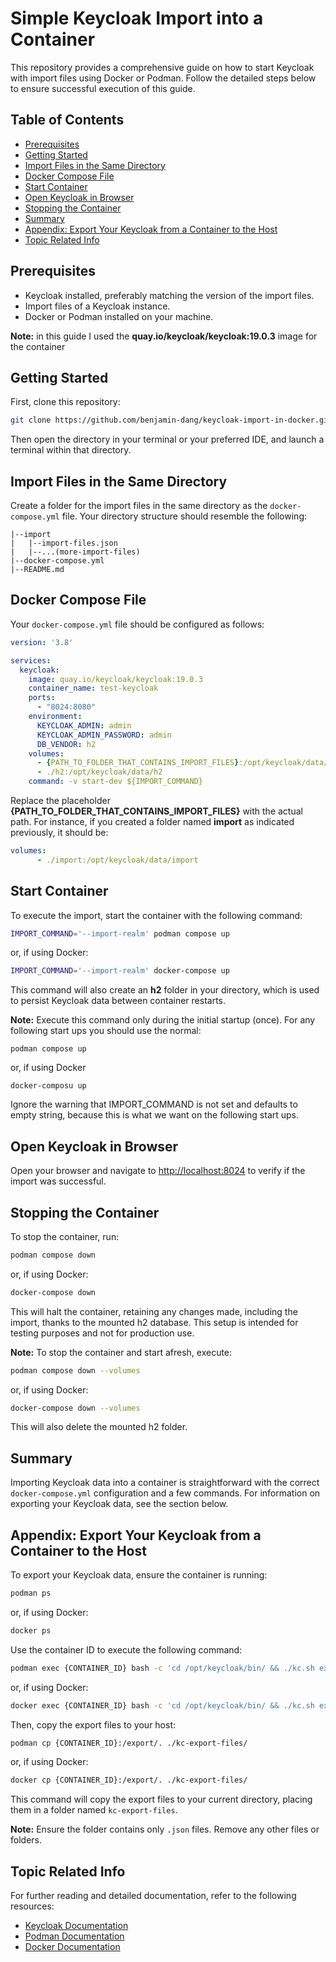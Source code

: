 # Simple Keycloak Import into a Container

This repository provides a comprehensive guide on how to start Keycloak with import files using Docker or Podman. Follow the detailed steps below to ensure successful execution of this guide.

## Table of Contents

- [Prerequisites](#prerequisites)
- [Getting Started](#getting-started)
- [Import Files in the Same Directory](#import-files-in-the-same-directory)
- [Docker Compose File](#docker-compose-file)
- [Start Container](#start-container)
- [Open Keycloak in Browser](#open-keycloak-in-browser)
- [Stopping the Container](#stopping-the-container)
- [Summary](#summary)
- [Appendix: Export Your Keycloak from a Container to the Host](#appendix-export-your-keycloak-from-a-container-to-the-host)
- [Topic Related Info](#topic-related-info)

## Prerequisites

- Keycloak installed, preferably matching the version of the import files.
- Import files of a Keycloak instance.
- Docker or Podman installed on your machine.

**Note:** in this guide I used the **quay.io/keycloak/keycloak:19.0.3** image for the container

## Getting Started

First, clone this repository:

```bash
git clone https://github.com/benjamin-dang/keycloak-import-in-docker.git
```

Then open the directory in your terminal or your preferred IDE, and launch a terminal within that directory.

## Import Files in the Same Directory

Create a folder for the import files in the same directory as the `docker-compose.yml` file. Your directory structure should resemble the following:

```
|--import
|   |--import-files.json
|   |--...(more-import-files)
|--docker-compose.yml
|--README.md
```

## Docker Compose File

Your `docker-compose.yml` file should be configured as follows:

```yaml
version: '3.8'

services:
  keycloak:
    image: quay.io/keycloak/keycloak:19.0.3
    container_name: test-keycloak
    ports:
      - "8024:8080"
    environment:
      KEYCLOAK_ADMIN: admin
      KEYCLOAK_ADMIN_PASSWORD: admin
      DB_VENDOR: h2
    volumes:
      - {PATH_TO_FOLDER_THAT_CONTAINS_IMPORT_FILES}:/opt/keycloak/data/import
      - ./h2:/opt/keycloak/data/h2
    command: -v start-dev ${IMPORT_COMMAND}
```

Replace the placeholder **{PATH_TO_FOLDER_THAT_CONTAINS_IMPORT_FILES}** with the actual path. For instance, if you created a folder named **import** as indicated previously, it should be:

```yaml
volumes:
      - ./import:/opt/keycloak/data/import
```  

## Start Container

To execute the import, start the container with the following command:

```bash
IMPORT_COMMAND='--import-realm' podman compose up
```

or, if using Docker:

```bash
IMPORT_COMMAND='--import-realm' docker-compose up
```

This command will also create an **h2** folder in your directory, which is used to persist Keycloak data between container restarts.

**Note:** Execute this command only during the initial startup (once). For any following start ups you should use the normal:
```
podman compose up
```
or, if using Docker

```
docker-composu up
```

Ignore the warning that IMPORT_COMMAND is not set and defaults to empty string, because this is what we want on the following start ups.



## Open Keycloak in Browser

Open your browser and navigate to [http://localhost:8024](http://localhost:8024) to verify if the import was successful.

## Stopping the Container

To stop the container, run:

```bash
podman compose down
```

or, if using Docker:

```bash
docker-compose down
```

This will halt the container, retaining any changes made, including the import, thanks to the mounted h2 database. This setup is intended for testing purposes and not for production use.

**Note:** To stop the container and start afresh, execute:

```bash
podman compose down --volumes
```

or, if using Docker:

```bash
docker-compose down --volumes
```

This will also delete the mounted h2 folder.

## Summary

Importing Keycloak data into a container is straightforward with the correct `docker-compose.yml` configuration and a few commands. For information on exporting your Keycloak data, see the section below.

## Appendix: Export Your Keycloak from a Container to the Host

To export your Keycloak data, ensure the container is running:

```bash
podman ps
```

or, if using Docker:

```bash
docker ps
```

Use the container ID to execute the following command:

```bash
podman exec {CONTAINER_ID} bash -c 'cd /opt/keycloak/bin/ && ./kc.sh export --dir=/export'
```

or, if using Docker:

```bash
docker exec {CONTAINER_ID} bash -c 'cd /opt/keycloak/bin/ && ./kc.sh export --dir=/export'
```

Then, copy the export files to your host:

```bash
podman cp {CONTAINER_ID}:/export/. ./kc-export-files/
```

or, if using Docker:

```bash
docker cp {CONTAINER_ID}:/export/. ./kc-export-files/
```

This command will copy the export files to your current directory, placing them in a folder named `kc-export-files`.

**Note:** Ensure the folder contains only `.json` files. Remove any other files or folders.

## Topic Related Info

For further reading and detailed documentation, refer to the following resources:

- [Keycloak Documentation](https://www.keycloak.org/documentation)
- [Podman Documentation](https://podman.io/getting-started/)
- [Docker Documentation](https://docs.docker.com/get-started/)
